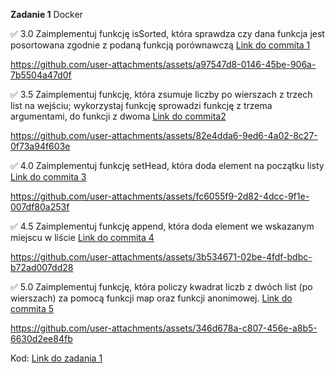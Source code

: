 **Zadanie 1** Docker

:white_check_mark: 3.0 Zaimplementuj funkcję isSorted, która sprawdza czy dana funkcja jest posortowana zgodnie z podaną funkcją porównawczą [Link do commita 1](https://github.com/GrubySamuraj/funkcyjne/commit/5c6f9839a9f93fad7dc3faea70bae5ab31c8f408)

https://github.com/user-attachments/assets/a97547d8-0146-45be-906a-7b5504a47d0f

:white_check_mark: 3.5 Zaimplementuj funkcję, która zsumuje liczby po wierszach z trzech list na wejściu; wykorzystaj funkcję sprowadzi funkcję z trzema argumentami, do funkcji z dwoma [Link do commita2 ](https://github.com/GrubySamuraj/funkcyjne/commit/914cd942d8c5524b94edec316fe570f45f5042f2)

https://github.com/user-attachments/assets/82e4dda6-9ed6-4a02-8c27-0f73a94f603e

:white_check_mark: 4.0 Zaimplementuj funkcję setHead, która doda element na początku listy [Link do commita 3](https://github.com/GrubySamuraj/funkcyjne/commit/5de036778a533dd0ed4177870bcc2b7ad6d23251)

https://github.com/user-attachments/assets/fc6055f9-2d82-4dcc-9f1e-007df80a253f

:white_check_mark: 4.5 Zaimplementuj funkcję append, która doda element we wskazanym miejscu w liście [Link do commita 4](https://github.com/GrubySamuraj/funkcyjne/commit/5de036778a533dd0ed4177870bcc2b7ad6d23251)

https://github.com/user-attachments/assets/3b534671-02be-4fdf-bdbc-b72ad007dd28

:white_check_mark: 5.0 Zaimplementuj funkcję, która policzy kwadrat liczb z dwóch list (po wierszach) za pomocą funkcji map oraz funkcji anonimowej.
[Link do commita 5](https://github.com/GrubySamuraj/funkcyjne/commit/9702615fb22a9aea4851a21547d5dfd2d3e1eaae)

https://github.com/user-attachments/assets/346d678a-c807-456e-a8b5-6630d2ee84fb

Kod: [Link do zadania 1](https://github.com/GrubySamuraj/funkcyjne/tree/master/zad1)
